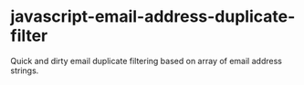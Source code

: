 # javascript-email-address-duplicate-filter
Quick and dirty email duplicate filtering based on array of email address strings.
